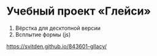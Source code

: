 # Учебный проект «Глейси»

  1. Вёрстка для десктопной версии
  2. Всплытие формы (js)

 https://svitden.github.io/843601-gllacy/
